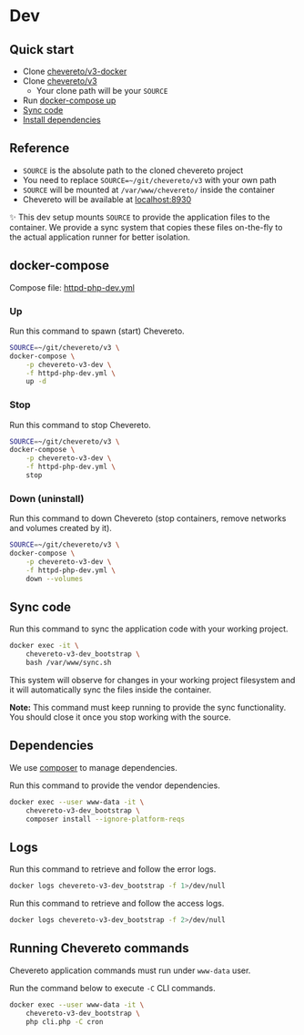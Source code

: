 # Dev

## Quick start

* Clone [chevereto/v3-docker](https://github.com/chevereto/v3-docker)
* Clone [chevereto/v3](https://github.com/chevereto/v3)
  * Your clone path will be your `SOURCE`
* Run [docker-compose up](#up)
* [Sync code](#sync-code)
* [Install dependencies](#dependencies)

## Reference

* `SOURCE` is the absolute path to the cloned chevereto project
* You need to replace `SOURCE=~/git/chevereto/v3` with your own path
* `SOURCE` will be mounted at `/var/www/chevereto/` inside the container
* Chevereto will be available at [localhost:8930](http://localhost:8930)

✨ This dev setup mounts `SOURCE` to provide the application files to the container. We provide a sync system that copies these files on-the-fly to the actual application runner for better isolation.

## docker-compose

Compose file: [httpd-php-dev.yml](../httpd-php-dev.yml)

### Up

Run this command to spawn (start) Chevereto.

```sh
SOURCE=~/git/chevereto/v3 \
docker-compose \
    -p chevereto-v3-dev \
    -f httpd-php-dev.yml \
    up -d
```

### Stop

Run this command to stop Chevereto.

```sh
SOURCE=~/git/chevereto/v3 \
docker-compose \
    -p chevereto-v3-dev \
    -f httpd-php-dev.yml \
    stop
```

### Down (uninstall)

Run this command to down Chevereto (stop containers, remove networks and volumes created by it).

```sh
SOURCE=~/git/chevereto/v3 \
docker-compose \
    -p chevereto-v3-dev \
    -f httpd-php-dev.yml \
    down --volumes
```

## Sync code

Run this command to sync the application code with your working project.

```sh
docker exec -it \
    chevereto-v3-dev_bootstrap \
    bash /var/www/sync.sh
```

This system will observe for changes in your working project filesystem and it will automatically sync the files inside the container.

**Note:** This command must keep running to provide the sync functionality. You should close it once you stop working with the source.

## Dependencies

We use [composer](https://getcomposer.org) to manage dependencies.

Run this command to provide the vendor dependencies.

```sh
docker exec --user www-data -it \
    chevereto-v3-dev_bootstrap \
    composer install --ignore-platform-reqs
```

## Logs

Run this command to retrieve and follow the error logs.

```sh
docker logs chevereto-v3-dev_bootstrap -f 1>/dev/null
```

Run this command to retrieve and follow the access logs.

```sh
docker logs chevereto-v3-dev_bootstrap -f 2>/dev/null
```

## Running Chevereto commands

Chevereto application commands must run under `www-data` user.

Run the command below to execute `-C` CLI commands.

```sh
docker exec --user www-data -it \
    chevereto-v3-dev_bootstrap \
    php cli.php -C cron
```
